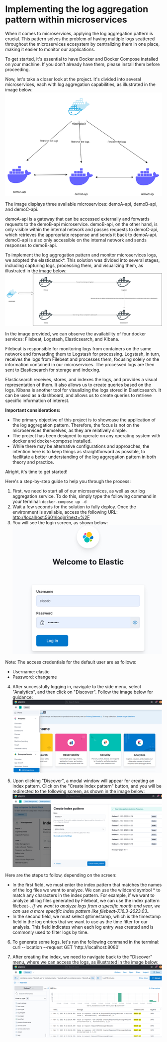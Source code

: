 # Implementing the log aggregation pattern within microservices

When it comes to microservices, applying the log aggregation pattern is crucial. This pattern solves the problem of having multiple logs scattered throughout the microservices ecosystem by centralizing them in one place, making it easier to monitor our applications.

To get started, it's essential to have Docker and Docker Compose installed on your machine. If you don't already have them, please install them before proceeding.

Now, let's take a closer look at the project. It's divided into several microservices, each with log aggregation capabilities, as illustrated in the image below:
<br />![](images/microservices_division.png)

The image displays three available microservices: demoA-api, demoB-api, and demoC-api.

demoA-api is a gateway that can be accessed externally and forwards requests to the demoB-api microservice. demoB-api, on the other hand, is only visible within the internal network and passes requests to demoC-api, which retrieves the appropriate response and sends it back to demoA-api. demoC-api is also only accessible on the internal network and sends responses to demoB-api.

To implement the log aggregation pattern and monitor microservices logs, we adopted the elasticstack*. This solution was divided into several stages, including capturing logs, processing them, and visualizing them, as illustrated in the image below:
![](images/elasticstack_division.png)

In the image provided, we can observe the availability of four docker services: Filebeat, Logstash, Elasticsearch, and Kibana.

Filebeat is responsible for monitoring logs from containers on the same network and forwarding them to Logstash for processing. Logstash, in turn, receives the logs from Filebeat and processes them, focusing solely on the information contained in our microservices. The processed logs are then sent to Elasticsearch for storage and indexing.

Elasticsearch receives, stores, and indexes the logs, and provides a visual representation of them. It also allows us to create queries based on the logs. Kibana is another tool for visualizing the logs stored in Elasticsearch. It can be used as a dashboard, and allows us to create queries to retrieve specific information of interest.

**Important considerations:**
<ul>
    <li>The primary objective of this project is to showcase the application of the log aggregation pattern. Therefore, the focus is not on the microservices themselves, as they are relatively simple.</li>
    <li>The project has been designed to operate on any operating system with docker and docker-compose installed.</li>
    <li>While there may be alternative configurations and approaches, the intention here is to keep things as straightforward as possible, to facilitate a better understanding of the log aggregation pattern in both theory and practice.</li>
</ul>

Alright, it's time to get started!

Here's a step-by-step guide to help you through the process:

1) First, we need to start all of our microservices, as well as our log aggregation service. To do this, simply type the following command in your terminal: `docker-compose up -d`
2) Wait a few seconds for the solution to fully deploy. Once the environment is available, access the following URL: 
[http://localhost:5601/login?next=%2F]()
3) You will see the login screen, as shown below:
<br />![](images/login_elastic.png)

Note: The access credentials for the default user are as follows:
- Username: elastic
- Password: changeme

4) After successfully logging in, navigate to the side menu, select "Analytics", and then click on "Discover". Follow the image below for guidance:
![](images/selected_discover_create_index.png)

5) Upon clicking "Discover", a modal window will appear for creating an index pattern. Click on the "Create index pattern" button, and you will be redirected to the following screen, as shown in the image below:
![](images/create_index_pattern.png)

Here are the steps to follow, depending on the screen:

- In the first field, we must enter the index pattern that matches the names of the log files we want to analyze. We can use the wildcard symbol * to match any characters in the index pattern. For example, if we want to analyze all log files generated by Filebeat, we can use the index pattern filebeat-*. If we want to analyze logs from a specific month and year, we can use a more specific index pattern like filebeat-7.16.3-2023.03.*.
- In the second field, we must select @timestamp, which is the timestamp field in the log entries that we want to use as the time filter for our analysis. This field indicates when each log entry was created and is commonly used to filter logs by time.

6) To generate some logs, let's run the following command in the terminal: curl --location --request GET 'http://localhost:8080'

7) After creating the index, we need to navigate back to the "Discover" menu, where we can access the logs, as illustrated in the image below:
![](images/detail_logs.png)
